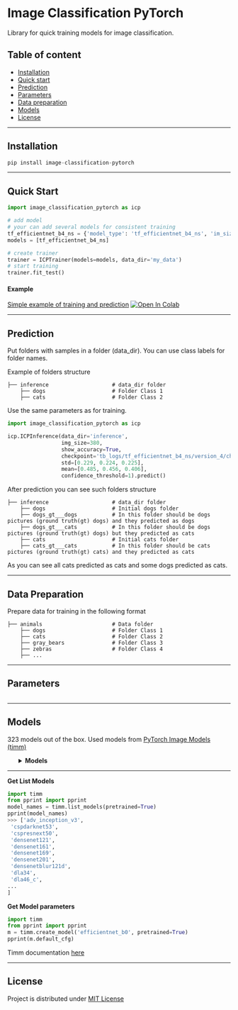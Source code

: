 # Image Classification PyTorch

Library for quick training models for image classification.


## Table of content
- [Installation](#installation)
- [Quick start](#quick-start)
- [Prediction](#prediction)
- [Parameters](#parameters)
- [Data preparation](#data-preparation)
- [Models](#models)
- [License](#license)

---


## Installation <a name="installation"></a>

```python
pip install image-classification-pytorch
```
---

## Quick Start <a name="quick-start"></a>

```python
import image_classification_pytorch as icp

# add model
# your can add several models for consistent training
tf_efficientnet_b4_ns = {'model_type': 'tf_efficientnet_b4_ns', 'im_size': 380, 'im_size_test': 380, 'batch_size': 8, 'mean': [0.485, 0.456, 0.406], 'std': [0.229, 0.224, 0.225]}
models = [tf_efficientnet_b4_ns]

# create trainer
trainer = ICPTrainer(models=models, data_dir='my_data')
# start training
trainer.fit_test()
```

#### Example 
[Simple example of training and prediction](https://github.com/denred0/image_classification_pytorch/blob/master/examples/image_classification_pytorch_get_started.ipynb) [![Open In Colab](https://colab.research.google.com/assets/colab-badge.svg)](https://colab.research.google.com/drive/1M7oJDizCOrFTDJz0CaDy-ClvDMUvmlnv?usp=sharing)

---

## Prediction <a name="prediction"></a>

Put folders with samples in a folder (data_dir). You can use class labels for folder names.

Example of folders structure

    ├── inference                    # data_dir folder
        ├── dogs                     # Folder Class 1
        ├── cats                     # Folder Class 2


Use the same parameters as for training.
```python
import image_classification_pytorch as icp

icp.ICPInference(data_dir='inference',
                 img_size=380,
                 show_accuracy=True,
                 checkpoint='tb_logs/tf_efficientnet_b4_ns/version_4/checkpoints/tf_efficientnet_b4_ns__epoch=2_val_loss=0.922_val_acc=0.830_val_f1_epoch=0.000.ckpt',
                 std=[0.229, 0.224, 0.225],
                 mean=[0.485, 0.456, 0.406],
                 confidence_threshold=1).predict()
```

After prediction you can see such folders structure

    ├── inference                    # data_dir folder
        ├── dogs                     # Initial dogs folder 
        ├── dogs_gt___dogs           # In this folder should be dogs pictures (ground truth(gt) dogs) and they predicted as dogs
        ├── dogs_gt___cats           # In this folder should be dogs pictures (ground truth(gt) dogs) but they predicted as cats
        ├── cats                     # Initial cats folder
        ├── cats_gt___cats           # In this folder should be cats pictures (ground truth(gt) cats) and they predicted as cats

As you can see all cats predicted as cats and some dogs predicted as cats. 

---

## Data Preparation <a name="data-preparation"></a>
Prepare data for training in the following format

    ├── animals                      # Data folder
        ├── dogs                     # Folder Class 1
        ├── cats                     # Folder Class 2
        ├── gray_bears               # Folder Class 3
        ├── zebras                   # Folder Class 4
        ├── ...
 
---

## Parameters <a name="parameters"></a>

```python

```

---

## Models <a name="models"></a>
323 models out of the box. 
Used models from [PyTorch Image Models (timm)](https://github.com/rwightman/pytorch-image-models)
<details>
<summary style="margin-left: 25px;"><strong>Models</strong></summary>
<ol>
    <li>adv_inception_v3</li>
    <li>cspdarknet53</li>
    <li>cspresnet50</li>
    <li>cspresnext50</li>
    <li>densenet121</li>
    <li>densenet161</li>
    <li>densenet169</li>
    <li>densenet201</li>
    <li>densenetblur121d</li>
    <li>dla102</li>
    <li>dla102x</li>
    <li>dla102x2</li>
    <li>dla169</li>
    <li>dla34</li>
    <li>dla46_c</li>
    <li>dla46x_c</li>
    <li>dla60_res2net</li>
    <li>dla60_res2next</li>
    <li>dla60</li>
    <li>dla60x_c</li>
    <li>dla60x</li>
    <li>dm_nfnet_f0</li>
    <li>dm_nfnet_f1</li>
    <li>dm_nfnet_f2</li>
    <li>dm_nfnet_f3</li>
    <li>dm_nfnet_f4</li>
    <li>dm_nfnet_f5</li>
    <li>dm_nfnet_f6</li>
    <li>dpn107</li>
    <li>dpn131</li>
    <li>dpn68</li>
    <li>dpn68b</li>
    <li>dpn92</li>
    <li>dpn98</li>
    <li>ecaresnet101d_pruned</li>
    <li>ecaresnet101d</li>
    <li>ecaresnet269d</li>
    <li>ecaresnet26t</li>
    <li>ecaresnet50d_pruned</li>
    <li>ecaresnet50d</li>
    <li>ecaresnet50t</li>
    <li>ecaresnetlight</li>
    <li>efficientnet_b0</li>
    <li>efficientnet_b1_pruned</li>
    <li>efficientnet_b1</li>
    <li>efficientnet_b2</li>
    <li>efficientnet_b2a</li>
    <li>efficientnet_b3_pruned</li>
    <li>efficientnet_b3</li>
    <li>efficientnet_b3a</li>
    <li>efficientnet_em</li>
    <li>efficientnet_es</li>
    <li>efficientnet_lite0</li>
    <li>ens_adv_inception_resnet_v2</li>
    <li>ese_vovnet19b_dw</li>
    <li>ese_vovnet39b</li>
    <li>fbnetc_100</li>
    <li>gernet_l</li>
    <li>gernet_m</li>
    <li>gernet_s</li>
    <li>gluon_inception_v3</li>
    <li>gluon_resnet101_v1b</li>
    <li>gluon_resnet101_v1c</li>
    <li>gluon_resnet101_v1d</li>
    <li>gluon_resnet101_v1s</li>
    <li>gluon_resnet152_v1b</li>
    <li>gluon_resnet152_v1c</li>
    <li>gluon_resnet152_v1d</li>
    <li>gluon_resnet152_v1s</li>
    <li>gluon_resnet18_v1b</li>
    <li>gluon_resnet34_v1b</li>
    <li>gluon_resnet50_v1b</li>
    <li>gluon_resnet50_v1c</li>
    <li>gluon_resnet50_v1d</li>
    <li>gluon_resnet50_v1s</li>
    <li>gluon_resnext101_32x4d</li>
    <li>gluon_resnext101_64x4d</li>
    <li>gluon_resnext50_32x4d</li>
    <li>gluon_senet154</li>
    <li>gluon_seresnext101_32x4d</li>
    <li>gluon_seresnext101_64x4d</li>
    <li>gluon_seresnext50_32x4d</li>
    <li>gluon_xception65</li>
    <li>hrnet_w18_small_v2</li>
    <li>hrnet_w18_small</li>
    <li>hrnet_w18</li>
    <li>hrnet_w30</li>
    <li>hrnet_w32</li>
    <li>hrnet_w40</li>
    <li>hrnet_w44</li>
    <li>hrnet_w48</li>
    <li>hrnet_w64</li>
    <li>ig_resnext101_32x16d</li>
    <li>ig_resnext101_32x32d</li>
    <li>ig_resnext101_32x48d</li>
    <li>ig_resnext101_32x8d</li>
    <li>inception_resnet_v2</li>
    <li>inception_v3</li>
    <li>inception_v4</li>
    <li>legacy_senet154</li>
    <li>legacy_seresnet101</li>
    <li>legacy_seresnet152</li>
    <li>legacy_seresnet18</li>
    <li>legacy_seresnet34</li>
    <li>legacy_seresnet50</li>
    <li>legacy_seresnext101_32x4d</li>
    <li>legacy_seresnext26_32x4d</li>
    <li>legacy_seresnext50_32x4d</li>
    <li>mixnet_l</li>
    <li>mixnet_m</li>
    <li>mixnet_s</li>
    <li>mixnet_xl</li>
    <li>mnasnet_100</li>
    <li>mobilenetv2_100</li>
    <li>mobilenetv2_110d</li>
    <li>mobilenetv2_120d</li>
    <li>mobilenetv2_140</li>
    <li>mobilenetv3_large_100</li>
    <li>mobilenetv3_rw</li>
    <li>nasnetalarge</li>
    <li>nf_regnet_b1</li>
    <li>nf_resnet50</li>
    <li>nfnet_l0c</li>
    <li>pnasnet5large</li>
    <li>regnetx_002</li>
    <li>regnetx_004</li>
    <li>regnetx_006</li>
    <li>regnetx_008</li>
    <li>regnetx_016</li>
    <li>regnetx_032</li>
    <li>regnetx_040</li>
    <li>regnetx_064</li>
    <li>regnetx_080</li>
    <li>regnetx_120</li>
    <li>regnetx_160</li>
    <li>regnetx_320</li>
    <li>regnety_002</li>
    <li>regnety_004</li>
    <li>regnety_006</li>
    <li>regnety_008</li>
    <li>regnety_016</li>
    <li>regnety_032</li>
    <li>regnety_040</li>
    <li>regnety_064</li>
    <li>regnety_080</li>
    <li>regnety_120</li>
    <li>regnety_160</li>
    <li>regnety_320</li>
    <li>repvgg_a2</li>
    <li>repvgg_b0</li>
    <li>repvgg_b1</li>
    <li>repvgg_b1g4</li>
    <li>repvgg_b2</li>
    <li>repvgg_b2g4</li>
    <li>repvgg_b3</li>
    <li>repvgg_b3g4</li>
    <li>res2net101_26w_4s</li>
    <li>res2net50_14w_8s</li>
    <li>res2net50_26w_4s</li>
    <li>res2net50_26w_6s</li>
    <li>res2net50_26w_8s</li>
    <li>res2net50_48w_2s</li>
    <li>res2next50</li>
    <li>resnest101e</li>
    <li>resnest14d</li>
    <li>resnest200e</li>
    <li>resnest269e</li>
    <li>resnest26d</li>
    <li>resnest50d_1s4x24d</li>
    <li>resnest50d_4s2x40d</li>
    <li>resnest50d</li>
    <li>resnet101d</li>
    <li>resnet152d</li>
    <li>resnet18</li>
    <li>resnet18d</li>
    <li>resnet200d</li>
    <li>resnet26</li>
    <li>resnet26d</li>
    <li>resnet34</li>
    <li>resnet34d</li>
    <li>resnet50</li>
    <li>resnet50d</li>
    <li>resnetblur50</li>
    <li>resnetv2_101x1_bitm_in21k</li>
    <li>resnetv2_101x1_bitm</li>
    <li>resnetv2_101x3_bitm_in21k</li>
    <li>resnetv2_101x3_bitm</li>
    <li>resnetv2_152x2_bitm_in21k</li>
    <li>resnetv2_152x2_bitm</li>
    <li>resnetv2_152x4_bitm_in21k</li>
    <li>resnetv2_152x4_bitm</li>
    <li>resnetv2_50x1_bitm_in21k</li>
    <li>resnetv2_50x1_bitm</li>
    <li>resnetv2_50x3_bitm_in21k</li>
    <li>resnetv2_50x3_bitm</li>
    <li>resnext101_32x8d</li>
    <li>resnext50_32x4d</li>
    <li>resnext50d_32x4d</li>
    <li>rexnet_100</li>
    <li>rexnet_130</li>
    <li>rexnet_150</li>
    <li>rexnet_200</li>
    <li>selecsls42b</li>
    <li>selecsls60</li>
    <li>selecsls60b</li>
    <li>semnasnet_100</li>
    <li>seresnet152d</li>
    <li>seresnet50</li>
    <li>seresnext26d_32x4d</li>
    <li>seresnext26t_32x4d</li>
    <li>seresnext50_32x4d</li>
    <li>skresnet18</li>
    <li>skresnet34</li>
    <li>skresnext50_32x4d</li>
    <li>spnasnet_100</li>
    <li>ssl_resnet18</li>
    <li>ssl_resnet50</li>
    <li>ssl_resnext101_32x16d</li>
    <li>ssl_resnext101_32x4d</li>
    <li>ssl_resnext101_32x8d</li>
    <li>ssl_resnext50_32x4d</li>
    <li>swsl_resnet18</li>
    <li>swsl_resnet50</li>
    <li>swsl_resnext101_32x16d</li>
    <li>swsl_resnext101_32x4d</li>
    <li>swsl_resnext101_32x8d</li>
    <li>swsl_resnext50_32x4d</li>
    <li>tf_efficientnet_b0_ap</li>
    <li>tf_efficientnet_b0_ns</li>
    <li>tf_efficientnet_b0</li>
    <li>tf_efficientnet_b1_ap</li>
    <li>tf_efficientnet_b1_ns</li>
    <li>tf_efficientnet_b1</li>
    <li>tf_efficientnet_b2_ap</li>
    <li>tf_efficientnet_b2_ns</li>
    <li>tf_efficientnet_b2</li>
    <li>tf_efficientnet_b3_ap</li>
    <li>tf_efficientnet_b3_ns</li>
    <li>tf_efficientnet_b3</li>
    <li>tf_efficientnet_b4_ap</li>
    <li>tf_efficientnet_b4_ns</li>
    <li>tf_efficientnet_b4</li>
    <li>tf_efficientnet_b5_ap</li>
    <li>tf_efficientnet_b5_ns</li>
    <li>tf_efficientnet_b5</li>
    <li>tf_efficientnet_b6_ap</li>
    <li>tf_efficientnet_b6_ns</li>
    <li>tf_efficientnet_b6</li>
    <li>tf_efficientnet_b7_ap</li>
    <li>tf_efficientnet_b7_ns</li>
    <li>tf_efficientnet_b7</li>
    <li>tf_efficientnet_b8_ap</li>
    <li>tf_efficientnet_b8</li>
    <li>tf_efficientnet_cc_b0_4e</li>
    <li>tf_efficientnet_cc_b0_8e</li>
    <li>tf_efficientnet_cc_b1_8e</li>
    <li>tf_efficientnet_el</li>
    <li>tf_efficientnet_em</li>
    <li>tf_efficientnet_es</li>
    <li>tf_efficientnet_l2_ns_475</li>
    <li>tf_efficientnet_l2_ns</li>
    <li>tf_efficientnet_lite0</li>
    <li>tf_efficientnet_lite1</li>
    <li>tf_efficientnet_lite2</li>
    <li>tf_efficientnet_lite3</li>
    <li>tf_efficientnet_lite4</li>
    <li>tf_inception_v3</li>
    <li>tf_mixnet_l</li>
    <li>tf_mixnet_m</li>
    <li>tf_mixnet_s</li>
    <li>tf_mobilenetv3_large_075</li>
    <li>tf_mobilenetv3_large_100</li>
    <li>tf_mobilenetv3_large_minimal_100</li>
    <li>tf_mobilenetv3_small_075</li>
    <li>tf_mobilenetv3_small_100</li>
    <li>tf_mobilenetv3_small_minimal_100</li>
    <li>tresnet_l_448</li>
    <li>tresnet_l</li>
    <li>tresnet_m_448</li>
    <li>tresnet_m</li>
    <li>tresnet_xl_448</li>
    <li>tresnet_xl</li>
    <li>tv_densenet121</li>
    <li>tv_resnet101</li>
    <li>tv_resnet152</li>
    <li>tv_resnet34</li>
    <li>tv_resnet50</li>
    <li>tv_resnext50_32x4d</li>
    <li>vgg11_bn</li>
    <li>vgg11</li>
    <li>vgg13_bn</li>
    <li>vgg13</li>
    <li>vgg16_bn</li>
    <li>vgg16</li>
    <li>vgg19_bn</li>
    <li>vgg19</li>
    <li>vit_base_patch16_224_in21k</li>
    <li>vit_base_patch16_224</li>
    <li>vit_base_patch16_384</li>
    <li>vit_base_patch32_224_in21k</li>
    <li>vit_base_patch32_384</li>
    <li>vit_base_resnet50_224_in21k</li>
    <li>vit_base_resnet50_384</li>
    <li>vit_deit_base_distilled_patch16_224</li>
    <li>vit_deit_base_distilled_patch16_384</li>
    <li>vit_deit_base_patch16_224</li>
    <li>vit_deit_base_patch16_384</li>
    <li>vit_deit_small_distilled_patch16_224</li>
    <li>vit_deit_small_patch16_224</li>
    <li>vit_deit_tiny_distilled_patch16_224</li>
    <li>vit_deit_tiny_patch16_224</li>
    <li>vit_large_patch16_224_in21k</li>
    <li>vit_large_patch16_224</li>
    <li>vit_large_patch16_384</li>
    <li>vit_large_patch32_224_in21k</li>
    <li>vit_large_patch32_384</li>
    <li>vit_small_patch16_224</li>
    <li>wide_resnet101_2</li>
    <li>wide_resnet50_2</li>
    <li>xception</li>
    <li>xception41</li>
    <li>xception65</li>
    <li>xception71</li>
  </ol>
</div>
</details>


---

**Get List Models**
```python
import timm
from pprint import pprint
model_names = timm.list_models(pretrained=True)
pprint(model_names)
>>> ['adv_inception_v3',
 'cspdarknet53',
 'cspresnext50',
 'densenet121',
 'densenet161',
 'densenet169',
 'densenet201',
 'densenetblur121d',
 'dla34',
 'dla46_c',
...
]
```

**Get Model parameters**
```python
import timm
from pprint import pprint
m = timm.create_model('efficientnet_b0', pretrained=True)
pprint(m.default_cfg)
```

Timm documentation [here](https://rwightman.github.io/pytorch-image-models/)

---


## License <a name="license"></a>
Project is distributed under [MIT License](https://github.com/denred0/image_classification_pytorch/blob/master/LICENSE.txt)
